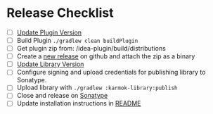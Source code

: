 # Release Checklist
- [ ] [Update Plugin Version](https://github.com/touchlab/Karmok/blob/d3d00d60ac6fde61032f46ffd5334444881b21cc/idea-plugin/build.gradle#L6)
- [ ] Build Plugin `./gradlew clean buildPlugin`
- [ ] Get plugin zip from: <karmok location>/idea-plugin/build/distributions
- [ ] Create a [new release](https://github.com/touchlab/Karmok/releases/new) on github and attach the zip as a binary
- [ ] [Update Library Version](https://github.com/touchlab/Karmok/blob/9d65d4644f0ffdf80a9b8a0a3c4cb91a5b6528c5/gradle.properties#L4)
- [ ] Configure signing and upload credentials for publishing library to Sonatype.
- [ ] Upload library with `./gradlew :karmok-library:publish`
- [ ] Close and release on [Sonatype](https://oss.sonatype.org/#stagingRepositories)
- [ ] Update installation instructions in [README](README.md)
